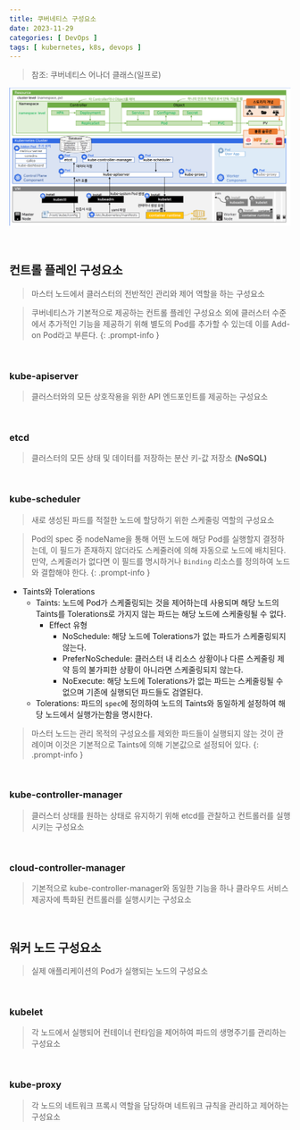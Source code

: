 ```yaml
---
title: 쿠버네티스 구성요소
date: 2023-11-29
categories: [ DevOps ]
tags: [ kubernetes, k8s, devops ]
---
```

> 참조: 쿠버네티스 어나더 클래스(일프로)

![kubernetes-components-overall](/assets/img/posts/kubernetes-components-overall.png)

<br>

## 컨트롤 플레인 구성요소

> 마스터 노드에서 클러스터의 전반적인 관리와 제어 역할을 하는 구성요소

> 쿠버네티스가 기본적으로 제공하는 컨트롤 플레인 구성요소 외에 클러스터 수준에서 추가적인 기능을 제공하기 위해 별도의 Pod를 추가할 수 있는데 이를 Add-on Pod라고 부른다.
{: .prompt-info }

<br>

### kube-apiserver

> 클러스터와의 모든 상호작용을 위한 API 엔드포인트를 제공하는 구성요소

<br>

### etcd

> 클러스터의 모든 상태 및 데이터를 저장하는 분산 키-값 저장소 **(NoSQL)**

<br>

### kube-scheduler

> 새로 생성된 파드를 적절한 노드에 할당하기 위한 스케줄링 역할의 구성요소

> Pod의 spec 중 nodeName을 통해 어떤 노드에 해당 Pod를 실행할지 결정하는데, 이 필드가 존재하지 않더라도 스케줄러에 의해 자동으로 노드에 배치된다. 만약, 스케줄러가 없다면 이 필드를 명시하거나 `Binding` 리소스를 정의하여 노드와 결합해야 한다.
{: .prompt-info }

- Taints와 Tolerations
  - Taints: 노드에 Pod가 스케줄링되는 것을 제어하는데 사용되며 해당 노드의 Taints를 Tolerations로 가지지 않는 파드는 해당 노드에 스케줄링될 수 없다.
    - Effect 유형
      - NoSchedule: 해당 노드에 Tolerations가 없는 파드가 스케줄링되지 않는다.
      - PreferNoSchedule: 클러스터 내 리소스 상황이나 다른 스케줄링 제약 등의 불가피한 상황이 아니라면 스케줄링되지 않는다.
      - NoExecute: 해당 노드에 Tolerations가 없는 파드는 스케줄링될 수 없으며 기존에 실행되던 파드들도 검열된다. 
  - Tolerations: 파드의 `spec`에 정의하여 노드의 Taints와 동일하게 설정하여 해당 노드에서 실행가는함을 명시한다.
> 마스터 노드는 관리 목적의 구성요소를 제외한 파드들이 실행되지 않는 것이 관례이며 이것은 기본적으로 Taints에 의해 기본값으로 설정되어 있다.
{: .prompt-info }

<br>

### kube-controller-manager

> 클러스터 상태를 원하는 상태로 유지하기 위해 etcd를 관찰하고 컨트롤러를 실행시키는 구성요소

<br>

### cloud-controller-manager

> 기본적으로 kube-controller-manager와 동일한 기능을 하나 클라우드 서비스 제공자에 특화된 컨트롤러를 실행시키는 구성요소

<br>

## 워커 노드 구성요소

> 실제 애플리케이션의 Pod가 실행되는 노드의 구성요소

<br>

### kubelet

> 각 노드에서 실행되어 컨테이너 런타임을 제어하여 파드의 생명주기를 관리하는 구성요소

<br>

### kube-proxy

> 각 노드의 네트워크 프록시 역할을 담당하며 네트워크 규칙을 관리하고 제어하는 구성요소
